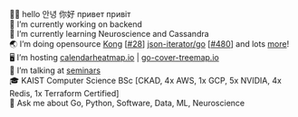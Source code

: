 👋🏻 hello 안녕 你好 привет привіт  
🔭 I’m currently working on backend  
🌱 I’m currently learning Neuroscience and Cassandra  
🌏 I’m doing opensource [Kong](https://github.com/Kong/kong) [[#28](https://github.com/Kong/lua-multipart/pull/28)] [json-iterator/go](https://github.com/json-iterator/go) [[#480](https://github.com/json-iterator/go/pull/480)] and lots [more](https://github.com/nikolaydubina?tab=repositories&q=&type=source&language=&sort=stargazers)!   
🖥 I’m hosting [calendarheatmap.io](http://calendarheatmap.io/) | [go-cover-treemap.io](https://go-cover-treemap.io)  
📖 I’m talking at [seminars](https://github.com/nikolaydubina/presentations)  
🎓 KAIST Computer Science BSc [CKAD, 4x AWS, 1x GCP, 5x NVIDIA, 4x Redis, 1x Terraform Certified]  
💬 Ask me about Go, Python, Software, Data, ML, Neuroscience
